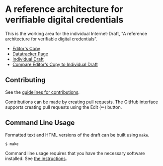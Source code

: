 # A reference architecture for verifiable digital credentials

This is the working area for the individual Internet-Draft, "A reference architecture for verifiable digital credentials".

* [Editor's Copy](https://leifj.github.io/vdcarch/#go.draft-ietf-spice-vcdarch.html)
* [Datatracker Page](https://datatracker.ietf.org/doc/draft-ietf-spice-vcdarch)
* [Individual Draft](https://datatracker.ietf.org/doc/html/draft-ietf-spice-vcdarch)
* [Compare Editor's Copy to Individual Draft](https://leifj.github.io/draft-ietf-spice-vcdarch/#go.draft-ietf-spice-vcdarch.diff)


## Contributing

See the
[guidelines for contributions](https://github.com/leifj/draft-ietf-spice-vcdarch/blob/main/CONTRIBUTING.md).

Contributions can be made by creating pull requests.
The GitHub interface supports creating pull requests using the Edit (✏) button.


## Command Line Usage

Formatted text and HTML versions of the draft can be built using `make`.

```sh
$ make
```

Command line usage requires that you have the necessary software installed.  See
[the instructions](https://github.com/martinthomson/i-d-template/blob/main/doc/SETUP.md).

